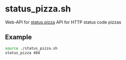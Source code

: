 # status_pizza.sh
Web-API for [status.pizza](https://status.pizza/) API for HTTP status code pizzas

## Example
```bash
source ./status_pizza.sh
status_pizza 404
```
